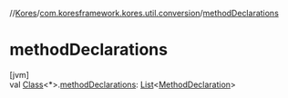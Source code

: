 //[Kores](../../index.md)/[com.koresframework.kores.util.conversion](index.md)/[methodDeclarations](method-declarations.md)

# methodDeclarations

[jvm]\
val [Class](https://docs.oracle.com/javase/8/docs/api/java/lang/Class.html)<*>.[methodDeclarations](method-declarations.md): [List](https://kotlinlang.org/api/latest/jvm/stdlib/kotlin.collections/-list/index.html)<[MethodDeclaration](../com.koresframework.kores.base/-method-declaration/index.md)>
